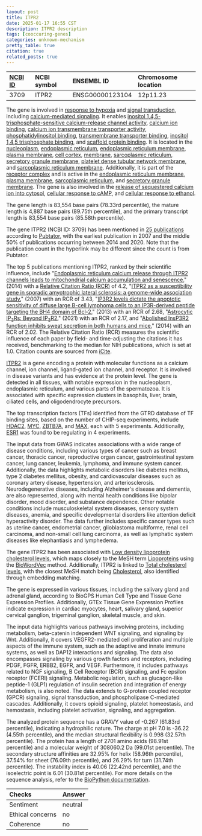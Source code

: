 ```yaml
---
layout: post
title: ITPR2
date: 2025-01-17 16:55 CST
description: ITPR2 description
tags: [cooccuring-genes]
categories: unknown-mechanism
pretty_table: true
citation: true
related_posts: true
---
```




| [NCBI ID](https://www.ncbi.nlm.nih.gov/gene/3709) | NCBI symbol | ENSEMBL ID | Chromosome location |
| :-------- | :------- | :-------- | :------- |
| 3709  | ITPR2 | ENSG00000123104 | 12p11.23 |



The gene is involved in [response to hypoxia](https://amigo.geneontology.org/amigo/term/GO:0001666) and [signal transduction](https://amigo.geneontology.org/amigo/term/GO:0007165), including [calcium-mediated signaling](https://amigo.geneontology.org/amigo/term/GO:0019722). It enables [inositol 1,4,5-trisphosphate-sensitive calcium-release channel activity](https://amigo.geneontology.org/amigo/term/GO:0005220), [calcium ion binding](https://amigo.geneontology.org/amigo/term/GO:0005509), [calcium ion transmembrane transporter activity](https://amigo.geneontology.org/amigo/term/GO:0015085), [phosphatidylinositol binding](https://amigo.geneontology.org/amigo/term/GO:0035091), [transmembrane transporter binding](https://amigo.geneontology.org/amigo/term/GO:0044325), [inositol 1,4,5 trisphosphate binding](https://amigo.geneontology.org/amigo/term/GO:0070679), and [scaffold protein binding](https://amigo.geneontology.org/amigo/term/GO:0097110). It is located in the [nucleoplasm](https://amigo.geneontology.org/amigo/term/GO:0005654), [endoplasmic reticulum](https://amigo.geneontology.org/amigo/term/GO:0005783), [endoplasmic reticulum membrane](https://amigo.geneontology.org/amigo/term/GO:0005789), [plasma membrane](https://amigo.geneontology.org/amigo/term/GO:0005886), [cell cortex](https://amigo.geneontology.org/amigo/term/GO:0005938), [membrane](https://amigo.geneontology.org/amigo/term/GO:0016020), [sarcoplasmic reticulum](https://amigo.geneontology.org/amigo/term/GO:0016529), [secretory granule membrane](https://amigo.geneontology.org/amigo/term/GO:0030667), [platelet dense tubular network membrane](https://amigo.geneontology.org/amigo/term/GO:0031095), and [sarcoplasmic reticulum membrane](https://amigo.geneontology.org/amigo/term/GO:0033017). Additionally, it is part of the [receptor complex](https://amigo.geneontology.org/amigo/term/GO:0043235) and is active in the [endoplasmic reticulum membrane](https://amigo.geneontology.org/amigo/term/GO:0005789), [plasma membrane](https://amigo.geneontology.org/amigo/term/GO:0005886), [sarcoplasmic reticulum](https://amigo.geneontology.org/amigo/term/GO:0016529), and [secretory granule membrane](https://amigo.geneontology.org/amigo/term/GO:0030667). The gene is also involved in the [release of sequestered calcium ion into cytosol](https://amigo.geneontology.org/amigo/term/GO:0051209), [cellular response to cAMP](https://amigo.geneontology.org/amigo/term/GO:0071320), and [cellular response to ethanol](https://amigo.geneontology.org/amigo/term/GO:0071361).


The gene length is 83,554 base pairs (78.33rd percentile), the mature length is 4,887 base pairs (89.75th percentile), and the primary transcript length is 83,554 base pairs (85.58th percentile).


The gene ITPR2 (NCBI ID: 3709) has been mentioned in [25 publications](https://pubmed.ncbi.nlm.nih.gov/?term=%22ITPR2%22) according to [Pubtator](https://academic.oup.com/nar/article/47/W1/W587/5494727), with the earliest publication in 2007 and the middle 50% of publications occurring between 2014 and 2020. Note that the publication count in the hyperlink may be different since the count is from Pubtator.


The top 5 publications mentioning ITPR2, ranked by their scientific influence, include "[Endoplasmic reticulum calcium release through ITPR2 channels leads to mitochondrial calcium accumulation and senescence.](https://pubmed.ncbi.nlm.nih.gov/24797322)" (2014) with a [Relative Citation Ratio (RCR)](https://journals.plos.org/plosbiology/article?id=10.1371/journal.pbio.1002541) of 4.2, "[ITPR2 as a susceptibility gene in sporadic amyotrophic lateral sclerosis: a genome-wide association study.](https://pubmed.ncbi.nlm.nih.gov/17827064)" (2007) with an RCR of 3.43, "[IP3R2 levels dictate the apoptotic sensitivity of diffuse large B-cell lymphoma cells to an IP3R-derived peptide targeting the BH4 domain of Bcl-2.](https://pubmed.ncbi.nlm.nih.gov/23681227)" (2013) with an RCR of 2.68, "[Astrocytic IP<sub>3</sub>Rs: Beyond IP<sub>3</sub>R2.](https://pubmed.ncbi.nlm.nih.gov/34393726)" (2021) with an RCR of 2.17, and "[Abolished InsP3R2 function inhibits sweat secretion in both humans and mice.](https://pubmed.ncbi.nlm.nih.gov/25329695)" (2014) with an RCR of 2.02. The Relative Citation Ratio (RCR) measures the scientific influence of each paper by field- and time-adjusting the citations it has received, benchmarking to the median for NIH publications, which is set at 1.0. Citation counts are sourced from [iCite](https://icite.od.nih.gov).


[ITPR2](https://www.proteinatlas.org/ENSG00000123104-ITPR2) is a gene encoding a protein with molecular functions as a calcium channel, ion channel, ligand-gated ion channel, and receptor. It is involved in disease variants and has evidence at the protein level. The gene is detected in all tissues, with notable expression in the nucleoplasm, endoplasmic reticulum, and various parts of the spermatozoa. It is associated with specific expression clusters in basophils, liver, brain, ciliated cells, and oligodendrocyte precursors.


The top transcription factors (TFs) identified from the GTRD database of TF binding sites, based on the number of CHIP-seq experiments, include [HDAC2](https://www.ncbi.nlm.nih.gov/gene/3066), [MYC](https://www.ncbi.nlm.nih.gov/gene/4609), [ZBTB7A](https://www.ncbi.nlm.nih.gov/gene/51341), and [MAX](https://www.ncbi.nlm.nih.gov/gene/4149), each with 5 experiments. Additionally, [ESR1](https://www.ncbi.nlm.nih.gov/gene/2099) was found to be regulating in 4 experiments.



The input data from GWAS indicates associations with a wide range of disease conditions, including various types of cancer such as breast cancer, thoracic cancer, reproductive organ cancer, gastrointestinal system cancer, lung cancer, leukemia, lymphoma, and immune system cancer. Additionally, the data highlights metabolic disorders like diabetes mellitus, type 2 diabetes mellitus, obesity, and cardiovascular diseases such as coronary artery disease, hypertension, and arteriosclerosis. Neurodegenerative diseases, including Alzheimer's disease and dementia, are also represented, along with mental health conditions like bipolar disorder, mood disorder, and substance dependence. Other notable conditions include musculoskeletal system diseases, sensory system diseases, anemia, and specific developmental disorders like attention deficit hyperactivity disorder. The data further includes specific cancer types such as uterine cancer, endometrial cancer, glioblastoma multiforme, renal cell carcinoma, and non-small cell lung carcinoma, as well as lymphatic system diseases like elephantiasis and lymphedema.


The gene ITPR2 has been associated with [Low density lipoprotein cholesterol levels](https://pubmed.ncbi.nlm.nih.gov/32493714), which maps closely to the MeSH term [Lipoproteins](https://meshb.nlm.nih.gov/record/ui?ui=D008074) using the [BioWordVec](https://www.nature.com/articles/s41597-019-0055-0) method. Additionally, ITPR2 is linked to [Total cholesterol levels](https://pubmed.ncbi.nlm.nih.gov/34594039), with the closest MeSH match being [Cholesterol](https://meshb.nlm.nih.gov/record/ui?ui=D002784), also identified through embedding matching.


The gene is expressed in various tissues, including the salivary gland and adrenal gland, according to BioGPS Human Cell Type and Tissue Gene Expression Profiles. Additionally, GTEx Tissue Gene Expression Profiles indicate expression in cardiac myocytes, heart, salivary gland, superior cervical ganglion, trigeminal ganglion, skeletal muscle, and skin.


The input data highlights various pathways involving proteins, including metabolism, beta-catenin independent WNT signaling, and signaling by Wnt. Additionally, it covers VEGFR2-mediated cell proliferation and multiple aspects of the immune system, such as the adaptive and innate immune systems, as well as DAP12 interactions and signaling. The data also encompasses signaling by various growth factors and receptors, including PDGF, FGFR, ERBB2, EGFR, and VEGF. Furthermore, it includes pathways related to NGF signaling, B Cell Receptor (BCR) signaling, and Fc epsilon receptor (FCERI) signaling. Metabolic regulation, such as glucagon-like peptide-1 (GLP1) regulation of insulin secretion and integration of energy metabolism, is also noted. The data extends to G-protein coupled receptor (GPCR) signaling, signal transduction, and phospholipase C-mediated cascades. Additionally, it covers opioid signaling, platelet homeostasis, and hemostasis, including platelet activation, signaling, and aggregation.



The analyzed protein sequence has a GRAVY value of -0.267 (61.83rd percentile), indicating a hydrophilic nature. The charge at pH 7.0 is -36.22 (4.55th percentile), and the median structural flexibility is 0.998 (32.57th percentile). The protein has a length of 2701 amino acids (98.91st percentile) and a molecular weight of 308060.2 Da (99.01st percentile). The secondary structure affinities are 32.95% for helix (58.96th percentile), 37.54% for sheet (76.09th percentile), and 26.29% for turn (31.74th percentile). The instability index is 40.06 (22.42nd percentile), and the isoelectric point is 6.01 (30.81st percentile). For more details on the sequence analysis, refer to the [BioPython documentation](https://biopython.org/docs/1.75/api/Bio.SeqUtils.ProtParam.html).





| Checks    | Answer |
| :-------- | :------- |
| Sentiment  | neutral   |
| Ethical concerns | no     |
| Coherence    | no    |